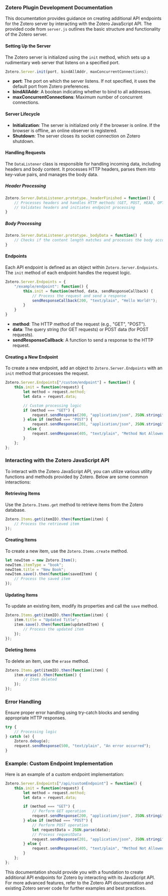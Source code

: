 ### Zotero Plugin Development Documentation

This documentation provides guidance on creating additional API endpoints for the Zotero server by interacting with the Zotero JavaScript API. The provided code from `server.js` outlines the basic structure and functionality of the Zotero server. 

#### Setting Up the Server

The Zotero server is initialized using the `init` method, which sets up a rudimentary web server that listens on a specified port.

```javascript
Zotero.Server.init(port, bindAllAddr, maxConcurrentConnections);
```

- **port**: The port on which the server listens. If not specified, it uses the default port from Zotero preferences.
- **bindAllAddr**: A boolean indicating whether to bind to all addresses.
- **maxConcurrentConnections**: Maximum number of concurrent connections.

#### Server Lifecycle

- **Initialization**: The server is initialized only if the browser is online. If the browser is offline, an online observer is registered.
- **Shutdown**: The server closes its socket connection on Zotero shutdown.

#### Handling Requests

The `DataListener` class is responsible for handling incoming data, including headers and body content. It processes HTTP headers, parses them into key-value pairs, and manages the body data.

##### Header Processing

```javascript
Zotero.Server.DataListener.prototype._headerFinished = function() {
    // Processes headers and handles HTTP methods (GET, POST, HEAD, OPTIONS)
    // Validates headers and initiates endpoint processing
}
```

##### Body Processing

```javascript
Zotero.Server.DataListener.prototype._bodyData = function() {
    // Checks if the content length matches and processes the body accordingly
}
```

#### Endpoints

Each API endpoint is defined as an object within `Zotero.Server.Endpoints`. The `init` method of each endpoint handles the request logic.

```javascript
Zotero.Server.Endpoints = {
    "/example/endpoint": function() {
        this.init = function(method, data, sendResponseCallback) {
            // Process the request and send a response
            sendResponseCallback(200, "text/plain", "Hello World!");
        }
    }
}
```

- **method**: The HTTP method of the request (e.g., "GET", "POST").
- **data**: The query string (for GET requests) or POST data (for POST requests).
- **sendResponseCallback**: A function to send a response to the HTTP request.

#### Creating a New Endpoint

To create a new endpoint, add an object to `Zotero.Server.Endpoints` with an `init` method that processes the request.

```javascript
Zotero.Server.Endpoints["/custom/endpoint"] = function() {
    this.init = function(request) {
        let method = request.method;
        let data = request.data;

        // Custom processing logic
        if (method === "GET") {
            request.sendResponse(200, "application/json", JSON.stringify({ message: "GET request successful" }));
        } else if (method === "POST") {
            request.sendResponse(201, "application/json", JSON.stringify({ message: "POST request successful" }));
        } else {
            request.sendResponse(405, "text/plain", "Method Not Allowed");
        }
    };
};
```

### Interacting with the Zotero JavaScript API

To interact with the Zotero JavaScript API, you can utilize various utility functions and methods provided by Zotero. Below are some common interactions:

#### Retrieving Items

Use the `Zotero.Items.get` method to retrieve items from the Zotero database.

```javascript
Zotero.Items.get(itemID).then(function(item) {
    // Process the retrieved item
});
```

#### Creating Items

To create a new item, use the `Zotero.Items.create` method.

```javascript
let newItem = new Zotero.Item();
newItem.itemType = "book";
newItem.title = "New Book";
newItem.save().then(function(savedItem) {
    // Process the saved item
});
```

#### Updating Items

To update an existing item, modify its properties and call the `save` method.

```javascript
Zotero.Items.get(itemID).then(function(item) {
    item.title = "Updated Title";
    item.save().then(function(updatedItem) {
        // Process the updated item
    });
});
```

#### Deleting Items

To delete an item, use the `erase` method.

```javascript
Zotero.Items.get(itemID).then(function(item) {
    item.erase().then(function() {
        // Item deleted
    });
});
```

### Error Handling

Ensure proper error handling using try-catch blocks and sending appropriate HTTP responses.

```javascript
try {
    // Processing logic
} catch (e) {
    Zotero.debug(e);
    request.sendResponse(500, "text/plain", "An error occurred");
}
```

### Example: Custom Endpoint Implementation

Here is an example of a custom endpoint implementation:

```javascript
Zotero.Server.Endpoints["/api/customEndpoint"] = function() {
    this.init = function(request) {
        let method = request.method;
        let data = request.data;

        if (method === "GET") {
            // Perform GET operation
            request.sendResponse(200, "application/json", JSON.stringify({ message: "GET request successful" }));
        } else if (method === "POST") {
            // Perform POST operation
            let requestData = JSON.parse(data);
            // Process requestData
            request.sendResponse(201, "application/json", JSON.stringify({ message: "POST request successful", data: requestData }));
        } else {
            request.sendResponse(405, "text/plain", "Method Not Allowed");
        }
    };
};
```

This documentation should provide you with a foundation to create additional API endpoints for Zotero by interacting with its JavaScript API. For more advanced features, refer to the Zotero API documentation and existing Zotero server code for further examples and best practices.